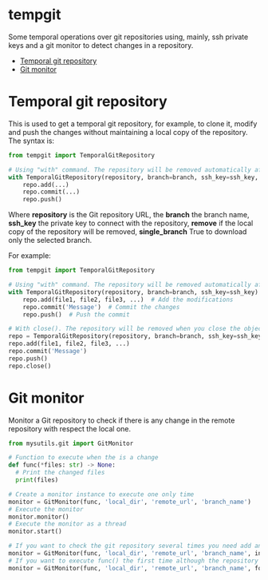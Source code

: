 # tempgit
Some temporal operations over git repositories using, mainly, ssh private keys and a git monitor
to detect changes in a repository.

* [Temporal git repository](#temporal-git-repository)
* [Git monitor](#git-monitor)

# Temporal git repository<a id="temporal-git-repository" name="temporal-git-repository"></a>

This is used to get a temporal git repository, for example, to clone it, modify and push the changes
without maintaining a local copy of the repository. The syntax is:

```python
from tempgit import TemporalGitRepository

# Using "with" command. The repository will be removed automatically after the "with" command finishes 
with TemporalGitRepository(repository, branch=branch, ssh_key=ssh_key, remove=True, single_branch=False) as repo:
    repo.add(...)
    repo.commit(...)
    repo.push()
```

Where **repository** is the Git repository URL, the **branch** the branch name, 
**ssh_key** the private key to connect with the repository,
**remove** if the local copy of the repository will be removed,
**single_branch** True to download only the selected branch.

For example:

```python
from tempgit import TemporalGitRepository

# Using "with" command. The repository will be removed automatically after the "with" command finishes 
with TemporalGitRepository(repository, branch=branch, ssh_key=ssh_key) as repo:
    repo.add(file1, file2, file3, ...)  # Add the modifications
    repo.commit('Message')  # Commit the changes
    repo.push()  # Push the commit

# With close(). The repository will be removed when you close the object.
repo = TemporalGitRepository(repository, branch=branch, ssh_key=ssh_key):
repo.add(file1, file2, file3, ...)
repo.commit('Message')
repo.push()
repo.close()
```

# Git monitor<a id="git-monitor" name="git-monitor"></a>

Monitor a Git repository to check if there is any change in the remote repository with respect the local one.

```python
from mysutils.git import GitMonitor

# Function to execute when the is a change
def func(*files: str) -> None:
  # Print the changed files
  print(files)

# Create a monitor instance to execute one only time  
monitor = GitMonitor(func, 'local_dir', 'remote_url', 'branch_name')
# Execute the monitor
monitor.monitor()
# Execute the monitor as a thread
monitor.start()

# If you want to check the git repository several times you need add an interval to
monitor = GitMonitor(func, 'local_dir', 'remote_url', 'branch_name', interval=30)  # 30 seconds
# If you want to execute func() the first time although the repository has not changed, use force
monitor = GitMonitor(func, 'local_dir', 'remote_url', 'branch_name', force=True, interval=30)
```